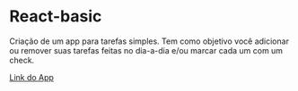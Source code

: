 # React-basic

Criação de um app para tarefas simples.
Tem como objetivo você adicionar ou remover suas tarefas feitas no dia-a-dia e/ou marcar cada um com um check.

 [Link do App](my-tasksbrasil.surge.sh)

